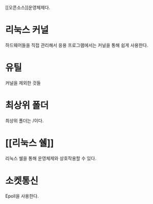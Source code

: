 [[오픈소스]]운영체제다.

# 리눅스 커널
하드웨어들을 직접 관리해서 응용 프로그램에서는 커널을 통해 쉽게 사용한다.

# 유틸
커널을 제외한 것들

# 최상위 폴더
최상위 폴더는 /이다.

# [[리눅스 쉘]]
리눅스 쉘을 통해 운영체제와 상호작용할 수 있다.

# 소켓통신
Epoll을 사용한다.